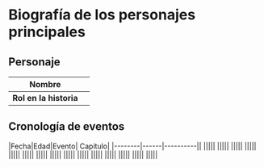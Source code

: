 
# Biografía de los personajes principales  
   
   
## Personaje  
    
   
|**Nombre**|                              |
|------------|----------------------| 
|**Rol en la historia**|                |
   
      
## Cronología de eventos      
   
      
|Fecha|Edad|Evento| Capítulo|
|--------|------|----------||
|||||
|||||
|||||
|||||
|||||
|||||
|||||
|||||
|||||
|||||
|||||
|||||
|||||
|||||
|||||


	

	



